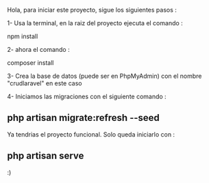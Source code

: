 
Hola, para iniciar este proyecto, sigue los siguientes pasos :

1- Usa la terminal, en la raiz del proyecto ejecuta el comando : 

npm install

2- ahora el comando : 

composer install

3- Crea la base de datos (puede ser en PhpMyAdmin) con el nombre "crudlaravel" en este caso

4- Iniciamos las migraciones con el siguiente comando :

php artisan migrate:refresh --seed
--------------------------------------------------

Ya tendrias el proyecto funcional. Solo queda iniciarlo con :

php artisan serve
--------------------------
:)
